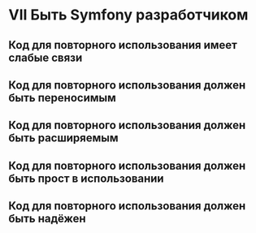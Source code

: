 # VII Быть Symfony разработчиком

## Код для повторного использования имеет слабые связи 

## Код для повторного использования должен быть переносимым

## Код для повторного использования должен быть расширяемым 

## Код для повторного использования должен быть прост в использовании

## Код для повторного использования должен быть надёжен
